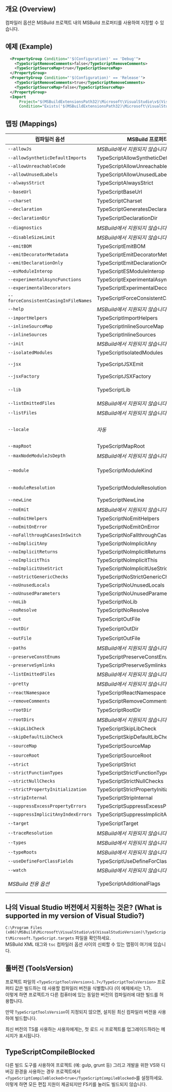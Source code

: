 ## 개요 (Overview)

컴파일러 옵션은 MSBuild 프로젝트 내의 MSBuild 프로퍼티를 사용하여 지정할 수 있습니다.

## 예제 (Example)

```XML
  <PropertyGroup Condition="'$(Configuration)' == 'Debug'">
    <TypeScriptRemoveComments>false</TypeScriptRemoveComments>
    <TypeScriptSourceMap>true</TypeScriptSourceMap>
  </PropertyGroup>
  <PropertyGroup Condition="'$(Configuration)' == 'Release'">
    <TypeScriptRemoveComments>true</TypeScriptRemoveComments>
    <TypeScriptSourceMap>false</TypeScriptSourceMap>
  </PropertyGroup>
  <Import
      Project="$(MSBuildExtensionsPath32)\Microsoft\VisualStudio\v$(VisualStudioVersion)\TypeScript\Microsoft.TypeScript.targets"
      Condition="Exists('$(MSBuildExtensionsPath32)\Microsoft\VisualStudio\v$(VisualStudioVersion)\TypeScript\Microsoft.TypeScript.targets')" />
```

## 맵핑 (Mappings)

컴파일러 옵션                              | MSBuild 프로퍼티 이름                      | 허용된 값
---------------------------------------------|--------------------------------------------|-----------------
`--allowJs`                                  | *MSBuild에서 지원되지 않습니다*                 |
`--allowSyntheticDefaultImports`             | TypeScriptAllowSyntheticDefaultImports     | boolean
`--allowUnreachableCode`                     | TypeScriptAllowUnreachableCode             | boolean
`--allowUnusedLabels`                        | TypeScriptAllowUnusedLabels                | boolean
`--alwaysStrict`                             | TypeScriptAlwaysStrict                     | boolean
`--baseUrl`                                  | TypeScriptBaseUrl                          | 파일 경로
`--charset`                                  | TypeScriptCharset                          |
`--declaration`                              | TypeScriptGeneratesDeclarations            | boolean
`--declarationDir`                           | TypeScriptDeclarationDir                   | 파일 경로
`--diagnostics`                              | *MSBuild에서 지원되지 않습니다*                 |
`--disableSizeLimit`                         | *MSBuild에서 지원되지 않습니다*                 |
`--emitBOM`                                  | TypeScriptEmitBOM                          | boolean
`--emitDecoratorMetadata`                    | TypeScriptEmitDecoratorMetadata            | boolean
`--emitDeclarationOnly`                      | TypeScriptEmitDeclarationOnly              | boolean
`--esModuleInterop`                          | TypeScriptESModuleInterop                  | boolean
`--experimentalAsyncFunctions`               | TypeScriptExperimentalAsyncFunctions       | boolean
`--experimentalDecorators`                   | TypeScriptExperimentalDecorators           | boolean
`--forceConsistentCasingInFileNames`         | TypeScriptForceConsistentCasingInFileNames | boolean
`--help`                                     | *MSBuild에서 지원되지 않습니다*                 |
`--importHelpers`                            | TypeScriptImportHelpers                    | boolean
`--inlineSourceMap`                          | TypeScriptInlineSourceMap                  | boolean
`--inlineSources`                            | TypeScriptInlineSources                    | boolean
`--init`                                     | *MSBuild에서 지원되지 않습니다*                 |
`--isolatedModules`                          | TypeScriptIsolatedModules                  | boolean
`--jsx`                                      | TypeScriptJSXEmit                          | `React` 또는 `Preserve`
`--jsxFactory`                               | TypeScriptJSXFactory                       | 제한된 이름
`--lib`                                      | TypeScriptLib                              | 쉼표로 구분된 문자열 목록
`--listEmittedFiles`                         | *MSBuild에서 지원되지 않습니다*                 |
`--listFiles`                                | *MSBuild에서 지원되지 않습니다*                 |
`--locale`                                   | *자동*                                | 자동으로 PreferredUILang 값 설정
`--mapRoot`                                  | TypeScriptMapRoot                          | 파일 경로
`--maxNodeModuleJsDepth`                     | *MSBuild에서 지원되지 않습니다*                 |
`--module`                                   | TypeScriptModuleKind                       | `AMD`, `CommonJs`, `UMD`, `System` or `ES6`
`--moduleResolution`                         | TypeScriptModuleResolution                 | `Classic` 또는 `Node`
`--newLine`                                  | TypeScriptNewLine                          | `CRLF` 또는 `LF`
`--noEmit`                                   | *MSBuild에서 지원되지 않습니다*                 |
`--noEmitHelpers`                            | TypeScriptNoEmitHelpers                    | boolean
`--noEmitOnError`                            | TypeScriptNoEmitOnError                    | boolean
`--noFallthroughCasesInSwitch`               | TypeScriptNoFallthroughCasesInSwitch       | boolean
`--noImplicitAny`                            | TypeScriptNoImplicitAny                    | boolean
`--noImplicitReturns`                        | TypeScriptNoImplicitReturns                | boolean
`--noImplicitThis`                           | TypeScriptNoImplicitThis                   | boolean
`--noImplicitUseStrict`                      | TypeScriptNoImplicitUseStrict              | boolean
`--noStrictGenericChecks`                    | TypeScriptNoStrictGenericChecks            | boolean
`--noUnusedLocals`                           | TypeScriptNoUnusedLocals                   | boolean
`--noUnusedParameters`                       | TypeScriptNoUnusedParameters               | boolean
`--noLib`                                    | TypeScriptNoLib                            | boolean
`--noResolve`                                | TypeScriptNoResolve                        | boolean
`--out`                                      | TypeScriptOutFile                          | 파일 경로
`--outDir`                                   | TypeScriptOutDir                           | 파일 경로
`--outFile`                                  | TypeScriptOutFile                          | 파일 경로
`--paths`                                    | *MSBuild에서 지원되지 않습니다*                 |
`--preserveConstEnums`                       | TypeScriptPreserveConstEnums               | boolean
`--preserveSymlinks`                         | TypeScriptPreserveSymlinks                 | boolean
`--listEmittedFiles`                         | *MSBuild에서 지원되지 않습니다*                 |
`--pretty`                                   | *MSBuild에서 지원되지 않습니다*                 |
`--reactNamespace`                           | TypeScriptReactNamespace                   | string
`--removeComments`                           | TypeScriptRemoveComments                   | boolean
`--rootDir`                                  | TypeScriptRootDir                          | 파일 경로
`--rootDirs`                                 | *MSBuild에서 지원되지 않습니다*                 |
`--skipLibCheck`                             | TypeScriptSkipLibCheck                     | boolean
`--skipDefaultLibCheck`                      | TypeScriptSkipDefaultLibCheck              | boolean
`--sourceMap`                                | TypeScriptSourceMap                        | 파일 경로
`--sourceRoot`                               | TypeScriptSourceRoot                       | 파일 경로
`--strict`                                   | TypeScriptStrict                           | boolean
`--strictFunctionTypes`                      | TypeScriptStrictFunctionTypes              | boolean
`--strictNullChecks`                         | TypeScriptStrictNullChecks                 | boolean
`--strictPropertyInitialization`             | TypeScriptStrictPropertyInitialization     | boolean
`--stripInternal`                            | TypeScriptStripInternal                    | boolean
`--suppressExcessPropertyErrors`             |  TypeScriptSuppressExcessPropertyErrors    | boolean
`--suppressImplicitAnyIndexErrors`           | TypeScriptSuppressImplicitAnyIndexErrors   | boolean
`--target`                                   | TypeScriptTarget                           | `ES3`, `ES5`, 또는 `ES6`
`--traceResolution`                          | *MSBuild에서 지원되지 않습니다*                 |
`--types`                                    | *MSBuild에서 지원되지 않습니다*                 |
`--typeRoots`                                | *MSBuild에서 지원되지 않습니다*                 |
`--useDefineForClassFields`                  | TypeScriptUseDefineForClassFields          | boolean
`--watch`                                    | *MSBuild에서 지원되지 않습니다*                 |
*MSBuild 전용 옵션*                        | TypeScriptAdditionalFlags                  | *모든 컴파일러 옵션*

## 나의 Visual Studio 버전에서 지원하는 것은? (What is supported in my version of Visual Studio?)

`C:\Program Files (x86)\MSBuild\Microsoft\VisualStudio\v$(VisualStudioVersion)\TypeScript\Microsoft.TypeScript.targets` 파일을 확인하세요.  
MSBuild XML 태그와 `tsc` 컴파일러 옵션 사이의 신뢰할 수 있는 맵핑이 여기에 있습니다.

## 툴버전 (ToolsVersion)

프로젝트 파일의 `<TypeScriptToolsVersion>1.7</TypeScriptToolsVersion>` 프로퍼티 값은 빌드하는 데 사용할 컴파일러 버전을 식별합니다 (이 예제에서는 1.7).  
이렇게 하면 프로젝트가 다른 컴퓨터에 있는 동일한 버전의 컴파일러에 대한 빌드를 허용합니다.

만약 `TypeScriptToolsVersion`이 지정되지 않으면, 설치된 최신 컴파일러 버전을 사용하여 빌드합니다.

최신 버전의 TS를 사용하는 사용자에게는, 첫 로드 시 프로젝트를 업그레이드하라는 메시지가 표시됩니다.

## TypeScriptCompileBlocked

다른 빌드 도구를 사용하여 프로젝트 (예: gulp, grunt 등) 그리고 개발을 위한 VS와 디버깅 환경을 사용하는 경우 프로젝트에서 `<TypeScriptCompileBlocked>true</TypeScriptCompileBlocked>`를 설정하세요.
이렇게 하면 모든 편집 지원이 제공되지만 F5키를 눌러도 빌드되지 않습니다.